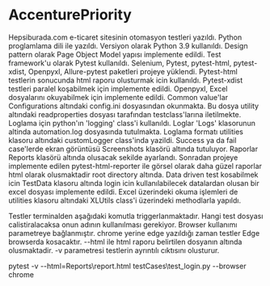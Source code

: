 # AccenturePriority

Hepsiburada.com e-ticaret sitesinin otomasyon testleri yazıldı.
Python proglamlama dili ile yazıldı. Versiyon olarak  Python 3.9 kullanıldı.
Design pattern olarak Page Object Model yapısı implemente edildi. 
Test framework'u olarak Pytest kullanıldı. 
Selenium, Pytest, pytest-html, pytest-xdist, Openpyxl, Allure-pytest paketleri projeye yüklendi.
Pytest-html testlerin sonucunda html raporu olusturmak icin kullanıldı. 
Pytest-xdist testleri paralel koşabilmek için implemente edildi.
Openpyxl, Excel dosyalarını okuyabilmek için implemente edildi. 
Common value'lar Configurations altındaki config.ini dosyasından okunmakta. Bu dosya utility altındaki readproperties dosyası tarafından testclass'larına iletilmekte.
Loglama için python'ın 'logging' class'i kullanıldı. Loglar 'Logs' klasorunun altinda automation.log dosyasında tutulmakta. Loglama formatı utilities klasoru altındaki 
customLogger class'inda yazildi.
Success ya da fail case'lerde ekran görüntüsü Screenshots klasörü altında tutuluyor.
Raporlar Reports klasörü altında olusacak sekilde ayarlandı. 
Sonradan projeye implemente edilen pytest-html-reporter ile görsel olarak daha güzel raporlar html olarak olusmaktadir root directory altında. 
Data driven test kosabilmek icin TestData klasoru altında login icin kullanılabilecek datalardan olusan bir excel dosyası implemente edildi. Excel üzerindeki okuma işlemleri de
utilities klasoru altındaki XLUtils class'i üzerindeki methodlarla yapıldı.

Testler terminalden aşağıdaki komutla triggerlanmaktadır. 
Hangi test dosyası calistiralacaksa onun adının kullanılması gerekiyor. Browser kullanımı parametreye bağlanmıştır. chrome yerine edge yazıldığı zaman testler Edge browserda kosacaktır. 
--html ile html raporu belirtilen dosyanın altında olusmaktadir. 
-v parametresi testlerin ayrıntılı cıktısını olusturur. 

pytest -v --html=Reports\report.html testCases\test_login.py --browser chrome
